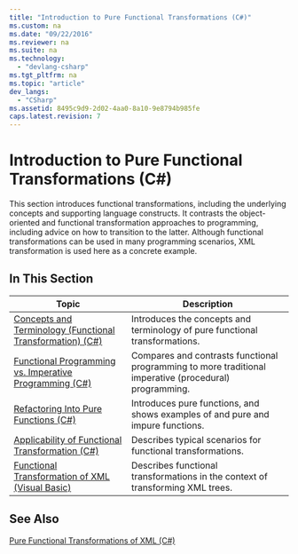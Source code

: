 ```yaml
---
title: "Introduction to Pure Functional Transformations (C#)"
ms.custom: na
ms.date: "09/22/2016"
ms.reviewer: na
ms.suite: na
ms.technology: 
  - "devlang-csharp"
ms.tgt_pltfrm: na
ms.topic: "article"
dev_langs: 
  - "CSharp"
ms.assetid: 8495c9d9-2d02-4aa0-8a10-9e8794b985fe
caps.latest.revision: 7
---
```

# Introduction to Pure Functional Transformations (C#)
This section introduces functional transformations, including the underlying concepts and supporting language constructs. It contrasts the object-oriented and functional transformation approaches to programming, including advice on how to transition to the latter. Although functional transformations can be used in many programming scenarios, XML transformation is used here as a concrete example.  
  
## In This Section  
  
|Topic|Description|  
|-----------|-----------------|  
|[Concepts and Terminology (Functional Transformation) (C#)](../vs140/concepts-and-terminology--functional-transformation---csharp-.md)|Introduces the concepts and terminology of pure functional transformations.|  
|[Functional Programming vs. Imperative Programming (C#)](../vs140/functional-programming-vs.-imperative-programming--csharp-.md)|Compares and contrasts functional programming to more traditional imperative (procedural) programming.|  
|[Refactoring Into Pure Functions (C#)](../vs140/refactoring-into-pure-functions--csharp-.md)|Introduces pure functions, and shows examples of and pure and impure functions.|  
|[Applicability of Functional Transformation (C#)](../vs140/applicability-of-functional-transformation--csharp-.md)|Describes typical scenarios for functional transformations.|  
|[Functional Transformation of XML (Visual Basic)](../vs140/functional-transformation-of-xml--visual-basic-.md)|Describes functional transformations in the context of transforming XML trees.|  
  
## See Also  
 [Pure Functional Transformations of XML (C#)](../vs140/pure-functional-transformations-of-xml--csharp-.md)